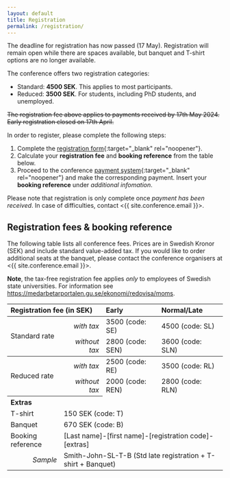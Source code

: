 ```yaml
---
layout: default
title: Registration
permalink: /registration/
---
```


The deadline for registration has now passed (17 May). 
Registration will remain open while there are spaces available, but banquet and T-shirt options are no longer available.

The conference offers two registration categories:

- Standard: **4500 SEK**. This applies to most participants.
- Reduced: **3500 SEK**. For students, including PhD students, and unemployed.

~~The registration fee above applies to payments received by 17th May 2024.~~
~~Early registration closed on 17th April.~~

In order to register, please complete the following steps:

1. Complete the [registration form](https://forms.office.com/e/w235b0yAF2){:target="_blank" rel="noopener"}.
2. Calculate your **registration fee** and **booking reference** from the table below.
3. Proceed to the conference [payment system](https://pengu.it.gu.se/PayEN/Store/38){:target="_blank" rel="noopener"} and make the corresponding payment. Insert your **booking reference** under _additional infomation_.

Please note that registration is only complete once _payment has been received_. In case of difficulties, contact <{{ site.conference.email }}>.

## Registration fees & booking reference

The following table lists all conference fees. Prices are in Swedish Kronor (SEK) and include standard value-added tax.
If you would like to order additional seats at the banquet, please contact the conference organisers at <{{ site.conference.email }}>.

**Note**, the tax-free registration fee applies _only_ to employees of Swedish state universities. For information see <https://medarbetarportalen.gu.se/ekonomi/redovisa/moms>.

<style>
    table {
        margin-left:auto;
        margin-right:auto;
        /* width:400px */
        /* border-spacing: 4px; */
        margin-bottom: 10px
    }

    th {
        text-align: left;
        padding: 4px;
        padding-right: 8px;
        padding-left: 8px;
    }

    /* tbody > tr > th {
        padding: 2px;
        text-align: left;
    } */

    .top-border {
        border-top: thin solid; 
    }

    .bot-border {
        border-bottom: thin solid; 
    }


    td {
        padding-left: 8px;
        padding-right: 8px;
        /* width:60px; */
        text-align: left;
    }

    .subhead {
    /* width: 120px; */
    text-align: right;
    font-style: italic;
    font-weight: normal;
    /* padding-left: 10px; */
    }
</style>

<table>
    <thead>
    <tr>
        <th colspan="2">Registration fee (in SEK)</th>
        <th>Early</th>
        <th>Normal/Late</th>
    </tr>
    </thead>
    <tbody>
    <tr>
        <td rowspan="2">Standard rate</td>
        <td class="subhead">with tax</td>
        <td>3500 (code: SE)</td>
        <td>4500 (code: SL)</td>
    </tr>
    <tr class="bot-border">
        <td class="subhead">without tax</td>
        <td>2800 (code: SEN)</td>
        <td>3600 (code: SLN)</td>
    </tr>
    <tr>
        <td rowspan="2">Reduced rate</td>
        <td class="subhead">with tax</td>
        <td>2500 (code: RE)</td>
        <td>3500 (code: RL)</td>
    </tr>
    <tr>
        <td class="subhead">without tax</td>
        <td>2000 (code: REN)</td>
        <td>2800 (code: RLN)</td>
    </tr>
    <tr>
        <th colspan="2">Extras</th>
    </tr>
    <tr>
        <td colspan="1">T-shirt</td>
        <td colspan="3">150 SEK (code: T)</td>
    </tr>
    <tr>
        <td colspan="1">Banquet</td>
        <td colspan="3">670 SEK (code: B)</td>
    </tr>
    <tr>
        <td>Booking reference</td>
        <td colspan="3">[Last name]-[first name]-[registration code]-[extras]</td>
    </tr>
    <tr>
        <td class="subhead">Sample</td>
        <td colspan="3">Smith-John-SL-T-B (Std late registration + T-shirt + Banquet)</td>
    </tr>
    </tbody>
</table>